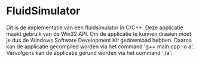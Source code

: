 # FluidSimulator

Dit is de implementatie van een fluidsimulator in C/C++. Deze applicatie maakt gebruik van de Win32 API.
Om de applicatie te kunnen draaien moet je dus de Windows Software Development Kit gedownload hebben. Daarna kan de applicatie gecompiled worden
via het command 'g++ main.cpp -o a'. Vervolgens kan de applicatie gerund worden via het command './a'. 
